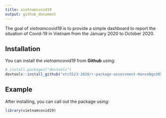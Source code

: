 ```yaml
---
title: vietnamcovid19
output: github_document
---
```




<!-- badges: start -->
<!-- badges: end -->

The goal of _vietnamcovid19_ is to provide a simple dashboard to report the situation of Covid-19 in Vietnam from the January 2020 to October 2020.

## Installation

You can install the  _vietnamcovid19_ from **Github** using:  

``` r
# install.packages("devtools")
devtools::install_github("etc5523-2020/r-package-assessment-HanseNgo305")
```

## Example

After installing, you can call out the package using:

``` r
library(vietnamcovid19)
```

